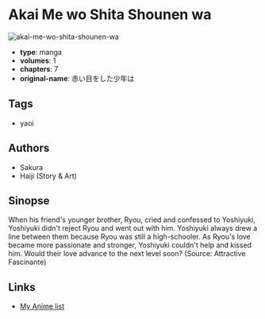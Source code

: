# Akai Me wo Shita Shounen wa

![akai-me-wo-shita-shounen-wa](https://cdn.myanimelist.net/images/manga/3/33567.jpg)

-   **type**: manga
-   **volumes**: 1
-   **chapters**: 7
-   **original-name**: 赤い目をした少年は

## Tags

-   yaoi

## Authors

-   Sakura
-   Haiji (Story & Art)

## Sinopse

When his friend's younger brother, Ryou, cried and confessed to Yoshiyuki, Yoshiyuki didn't reject Ryou and went out with him. Yoshiyuki always drew a line between them because Ryou was still a high-schooler. As Ryou's love became more passionate and stronger, Yoshiyuki couldn't help and kissed him. Would their love advance to the next level soon?
(Source: Attractive Fascinante)

## Links

-   [My Anime list](https://myanimelist.net/manga/20976/Akai_Me_wo_Shita_Shounen_wa)
